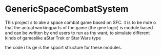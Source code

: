 # GenericSpaceCombatSystem

This project s to ake a space combat game based on SFC. it is to be mde o that the actual workingparts of the game
(the gme logic) is module based and can be written by end users to run as thy want, to simulate different
kinds of gameslike aStar Trek or Star Wars type

the code i tis ge is the spport structure for these modules.
